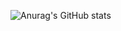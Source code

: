 ![Anurag's GitHub stats](https://github-readme-stats.vercel.app/api?username=bilgambuyu&count_private=true)
